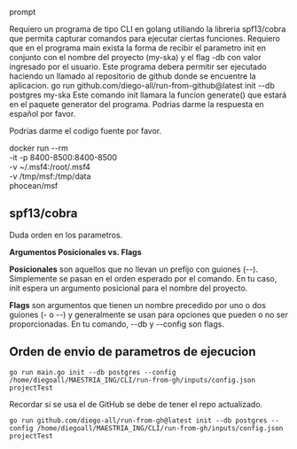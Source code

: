 

prompt

Requiero un programa de tipo CLI en golang utiliando la libreria spf13/cobra que permita capturar comandos para ejecutar ciertas funciones. Requiero que en el programa main exista la forma de recibir el parametro init en conjunto con el nombre del proyecto (my-ska) y el flag -db con valor ingresado por el usuario. Este programa debera permitir ser ejecutado haciendo un llamado al repositorio de github donde se encuentre la aplicacion. go run github.com/diego-all/run-from-github@latest init --db postgres my-ska Este comando init llamara la funcion generate() que estará en el paquete generator del programa. Podrias darme la respuesta en español por favor.

Podrias darme el codigo fuente por favor.


docker run --rm \
-it -p 8400-8500:8400-8500 \
-v ~/.msf4:/root/.msf4 \
-v /tmp/msf:/tmp/data \
phocean/msf



## spf13/cobra

Duda orden en los parametros.

**Argumentos Posicionales vs. Flags**

**Posicionales** son aquellos que no llevan un prefijo con guiones (--). Simplemente se pasan en el orden esperado por el comando. En tu caso, init espera un argumento posicional para el nombre del proyecto.

**Flags** son argumentos que tienen un nombre precedido por uno o dos guiones (- o --) y generalmente se usan para opciones que pueden o no ser proporcionadas. En tu comando, --db y --config son flags.




## Orden de envio de parametros de ejecucion

    go run main.go init --db postgres --config /home/diegoall/MAESTRIA_ING/CLI/run-from-gh/inputs/config.json projectTest

Recordar si se usa el de GitHub se debe de tener el repo actualizado.

    go run github.com/diego-all/run-from-gh@latest init --db postgres --config /home/diegoall/MAESTRIA_ING/CLI/run-from-gh/inputs/config.json projectTest


